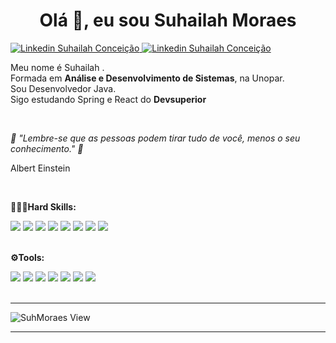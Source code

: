 
<h1 align="center">Olá 👋, eu sou Suhailah Moraes</h1>
  

<span>
  <a href="https://bit.ly/linkedin-suhmoraes">
    <img src="https://img.shields.io/badge/LinkedIn-0077B5?style=flat&logo=linkedin&logoColor=white" alt ="Linkedin Suhailah Conceição"> <a>
   
 
  <a href="mailto:dev.suhmoraes@gmail.com">
    <img src="https://img.shields.io/badge/Gmail-D14836?style=flat&logo=gmail&logoColor=white" alt ="Linkedin Suhailah Conceição" > 
   </a>    
  
 </span> 
  <br />

  
<p>
  
  Meu nome é Suhailah . <br />
  Formada em <strong> Análise e Desenvolvimento de Sistemas</strong>, na Unopar. <br />
  Sou Desenvolvedor Java.  <br />
  Sigo estudando Spring e React do <strong>Devsuperior</strong></p> <br />
 

_💭 "Lembre-se que as pessoas podem tirar tudo de você, menos o seu conhecimento." 💭_

<p>Albert Einstein</P>
 <br>
  <p><strong>👨🏽‍💻Hard Skills:</strong></p>
<span>
  <img src="https://img.shields.io/badge/HTML-E34F26?style=flat&logo=html5&logoColor=white"/>
  <img src="https://img.shields.io/badge/CSS3-1572B6?style=flat&logo=css3&logoColor=white"/>
  <img src="https://img.shields.io/badge/JavaScript-F7DF1E?style=flat&logo=javascript&logoColor=black"/> 
  <img src="https://img.shields.io/badge/React-20232A?style=flat&logo=react&logoColor=61DAFB" />
  <img src="https://img.shields.io/badge/React_Native-20232A?style=flat&logo=react&logoColor=61DAFB"/>
  <img src="https://img.shields.io/badge/MySQL-00000F?style=flat&logo=mysql&logoColor=white"/>
  <img src="https://img.shields.io/badge/Bootstrap-563D7C?style=flat&logo=bootstrap&logoColor=white" /> 
  <img src="https://img.shields.io/badge/Java-ED8B00?style=flat&logo=java&logoColor=white"/>
</span>
<br />
<br />

<p><strong>⚙️Tools:</strong></p>
<span>
  <img src="https://img.shields.io/badge/Ubuntu-E95420?style=flat&logo=ubuntu&logoColor=white"/>
  <img src="https://img.shields.io/badge/Git-FE7A16?style=flat&logo=git&logoColor=white"/>
  <img src="https://img.shields.io/badge/Visual_Studio_Code-3776AB?style=flat&logo=Visual-Studio-Code&logoColor=white"/>  
  <img src="https://img.shields.io/badge/Linux-000000?style=flat&logo=linux&logoColor=yellow"/>
  <img src="https://img.shields.io/badge/Eclipse-430098?style=flat&logo=eclipse&logoColor=white"/>  
  <img src="https://img.shields.io/badge/SpringTool-23b164?style=flat&logo=spring&logoColor=white"/>
  <img src="https://img.shields.io/badge/Intellij-751F83?style=flat&logo=intellij&logoColor=purple"/>  
</span>
<br /> 
<br />
 



  
  


<hr>
  
   ![SuhMoraes View](https://komarev.com/ghpvc/?username=SuhMoraes-github-username&style=plastic)

<hr>



 
     
     
     
     
     
     
     
     
     
     
     
     
     
     
     
     
     
     
     
     
     
     
     
     
     


  
   

